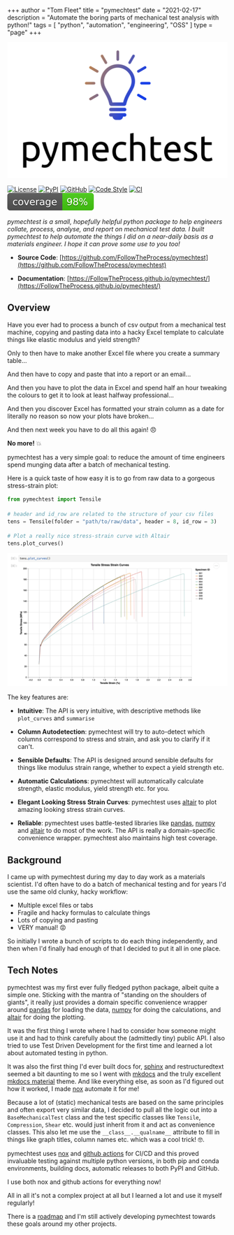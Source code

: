 +++
author = "Tom Fleet"
title = "pymechtest"
date = "2021-02-17"
description = "Automate the boring parts of mechanical test analysis with python!"
tags = [
    "python",
    "automation",
    "engineering",
    "OSS"
]
type = "page"
+++

![logo](/images/projects/pymechtest/logo.png)

[![License](https://img.shields.io/github/license/FollowTheProcess/pymechtest)](https://github.com/FollowTheProcess/pymechtest)
[![PyPI](https://img.shields.io/pypi/v/pymechtest.svg)](https://pypi.python.org/pypi/pymechtest)
[![GitHub](https://img.shields.io/github/v/release/FollowTheProcess/pymechtest?logo=github&sort=semver)](https://github.com/FollowTheProcess/pymechtest)
[![Code Style](https://img.shields.io/badge/code%20style-black-black)](https://github.com/FollowTheProcess/pymechtest)
[![CI](https://github.com/FollowTheProcess/pymechtest/workflows/CI/badge.svg)](https://github.com/FollowTheProcess/pymechtest/actions?query=workflow%3ACI)
[![Coverage](/images/projects/pymechtest/coverage.svg)](https://github.com/FollowTheProcess/pymechtest)

*pymechtest is a small, hopefully helpful python package to help engineers collate, process, analyse, and report on mechanical test data. I built pymechtest to help automate the things I did on a near-daily basis as a materials engineer. I hope it can prove some use to you too!*

* **Source Code**: [https://github.com/FollowTheProcess/pymechtest](https://github.com/FollowTheProcess/pymechtest)

* **Documentation**: [https://FollowTheProcess.github.io/pymechtest/](https://FollowTheProcess.github.io/pymechtest/)

## Overview

Have you ever had to process a bunch of csv output from a mechanical test machine, copying and pasting data into a hacky Excel template to calculate things like elastic modulus and yield strength?

Only to then have to make another Excel file where you create a summary table...

And then have to copy and paste that into a report or an email...

And then you have to plot the data in Excel and spend half an hour tweaking the colours to get it to look at least halfway professional...

And then you discover Excel has formatted your strain column as a date for literally no reason so now your plots have broken...

And then next week you have to do all this again! :angry:

**No more!** :boom:

pymechtest has a very simple goal: to reduce the amount of time engineers spend munging data after a batch of mechanical testing.

Here is a quick taste of how easy it is to go from raw data to a gorgeous stress-strain plot:

```python
from pymechtest import Tensile

# header and id_row are related to the structure of your csv files
tens = Tensile(folder = "path/to/raw/data", header = 8, id_row = 3)

# Plot a really nice stress-strain curve with Altair
tens.plot_curves()
```

![plot_curves](/images/projects/pymechtest/plot_curves.png)

The key features are:

* **Intuitive**: The API is very intuitive, with descriptive methods like `plot_curves` and `summarise`
  
* **Column Autodetection**: pymechtest will try to auto-detect which columns correspond to stress and strain, and ask you to clarify if it can't.
  
* **Sensible Defaults**: The API is designed around sensible defaults for things like modulus strain range, whether to expect a yield strength etc.
  
* **Automatic Calculations**: pymechtest will automatically calculate strength, elastic modulus, yield strength etc. for you.
  
* **Elegant Looking Stress Strain Curves**: pymechtest uses [altair] to plot amazing looking stress strain curves.
  
* **Reliable**: pymechtest uses battle-tested libraries like [pandas], [numpy] and [altair] to do most of the work. The API is really a domain-specific convenience wrapper. pymechtest also maintains high test coverage.

## Background

I came up with pymechtest during my day to day work as a materials scientist. I'd often have to do a batch of mechanical testing and for years I'd use the same old clunky, hacky workflow:

* Multiple excel files or tabs
* Fragile and hacky formulas to calculate things
* Lots of copying and pasting
* VERY manual! :rage:

So initially I wrote a bunch of scripts to do each thing independently, and then when I'd finally had enough of that I decided to put it all in one place.

## Tech Notes

pymechtest was my first ever fully fledged python package, albeit quite a simple one. Sticking with the mantra of "standing on the shoulders of giants", it really just provides a domain specific convenience wrapper around [pandas] for loading the data, [numpy] for doing the calculations, and [altair] for doing the plotting.

It was the first thing I wrote where I had to consider how someone might use it and had to think carefully about the (admittedly tiny) public API. I also tried to use Test Driven Development for the first time and learned a lot about automated testing in python.

It was also the first thing I'd ever built docs for, [sphinx] and restructuredtext seemed a bit daunting to me so I went with [mkdocs] and the truly excellent [mkdocs material] theme. And like everything else, as soon as I'd figured out how it worked, I made [nox] automate it for me!

Because a lot of (static) mechanical tests are based on the same principles and often export very similar data, I decided to pull all the logic out into a `BaseMechanicalTest` class and the test specific classes like `Tensile`, `Compression`, `Shear` etc. would just inherit from it and act as convenience classes. This also let me use the `__class__.__qualname__` attribute to fill in things like graph titles, column names etc. which was a cool trick! :nerd_face:.

pymechtest uses [nox] and [github actions] for CI/CD and this proved invaluable testing against multiple python versions, in both pip and conda environments, building docs, automatic releases to both PyPI and GitHub.

I use both nox and github actions for everything now!

All in all it's not a complex project at all but I learned a lot and use it myself regularly!

There is a [roadmap] and I'm still actively developing pymechtest towards these goals around my other projects.

[altair]: https://altair-viz.github.io
[pandas]: https://pandas.pydata.org
[numpy]: https://numpy.org
[sphinx]: https://www.sphinx-doc.org/en/master/
[mkdocs]: https://www.mkdocs.org
[mkdocs material]: https://squidfunk.github.io/mkdocs-material/
[nox]: https://nox.thea.codes/en/stable/
[github actions]: https://github.com/features/actions
[roadmap]: https://followtheprocess.github.io/pymechtest/roadmap.html
